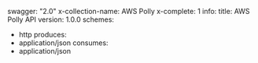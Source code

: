 swagger: "2.0"
x-collection-name: AWS Polly
x-complete: 1
info:
  title: AWS Polly API
  version: 1.0.0
schemes:
- http
produces:
- application/json
consumes:
- application/json